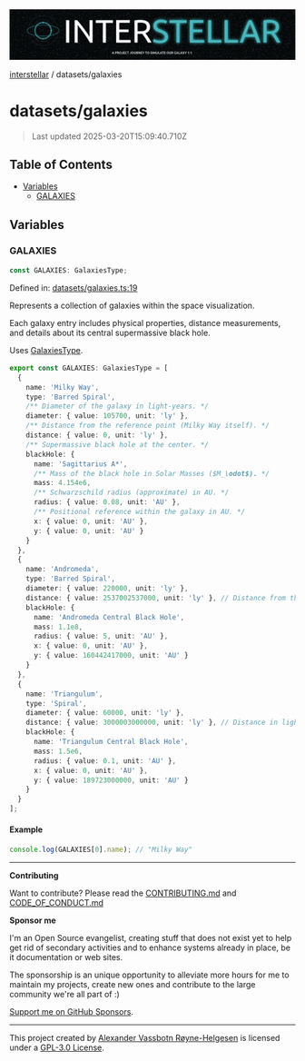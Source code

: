 <div><img alt="SPECCER logo" src="https://raw.githubusercontent.com/phun-ky/interstellar/main/public/interstellar-header.png" style="max-height:120px;"/></div>

[interstellar](../README.md) / datasets/galaxies

# datasets/galaxies

> Last updated 2025-03-20T15:09:40.710Z

## Table of Contents

- [Variables](#variables)
  - [GALAXIES](#galaxies)

## Variables

### GALAXIES

```ts
const GALAXIES: GalaxiesType;
```

Defined in:
[datasets/galaxies.ts:19](https://github.com/phun-ky/interstellar/blob/main/src/datasets/galaxies.ts#L19)

Represents a collection of galaxies within the space visualization.

Each galaxy entry includes physical properties, distance measurements, and
details about its central supermassive black hole.

Uses [GalaxiesType](../types/galaxies.md#galaxiestype).

```ts
export const GALAXIES: GalaxiesType = [
  {
    name: 'Milky Way',
    type: 'Barred Spiral',
    /** Diameter of the galaxy in light-years. */
    diameter: { value: 105700, unit: 'ly' },
    /** Distance from the reference point (Milky Way itself). */
    distance: { value: 0, unit: 'ly' },
    /** Supermassive black hole at the center. */
    blackHole: {
      name: 'Sagittarius A*',
      /** Mass of the black hole in Solar Masses ($M_\odot$). */
      mass: 4.154e6,
      /** Schwarzschild radius (approximate) in AU. */
      radius: { value: 0.08, unit: 'AU' },
      /** Positional reference within the galaxy in AU. */
      x: { value: 0, unit: 'AU' },
      y: { value: 0, unit: 'AU' }
    }
  },
  {
    name: 'Andromeda',
    type: 'Barred Spiral',
    diameter: { value: 220000, unit: 'ly' },
    distance: { value: 2537002537000, unit: 'ly' }, // Distance from the Milky Way in light-years
    blackHole: {
      name: 'Andromeda Central Black Hole',
      mass: 1.1e8,
      radius: { value: 5, unit: 'AU' },
      x: { value: 0, unit: 'AU' },
      y: { value: 160442417000, unit: 'AU' }
    }
  },
  {
    name: 'Triangulum',
    type: 'Spiral',
    diameter: { value: 60000, unit: 'ly' },
    distance: { value: 3000003000000, unit: 'ly' }, // Distance in light-years
    blackHole: {
      name: 'Triangulum Central Black Hole',
      mass: 1.5e6,
      radius: { value: 0.1, unit: 'AU' },
      x: { value: 0, unit: 'AU' },
      y: { value: 189723000000, unit: 'AU' }
    }
  }
];
```

#### Example

```ts
console.log(GALAXIES[0].name); // "Milky Way"
```

---

**Contributing**

Want to contribute? Please read the
[CONTRIBUTING.md](https://github.com/phun-ky/interstellar/blob/main/CONTRIBUTING.md)
and
[CODE_OF_CONDUCT.md](https://github.com/phun-ky/interstellar/blob/main/CODE_OF_CONDUCT.md)

**Sponsor me**

I'm an Open Source evangelist, creating stuff that does not exist yet to help
get rid of secondary activities and to enhance systems already in place, be it
documentation or web sites.

The sponsorship is an unique opportunity to alleviate more hours for me to
maintain my projects, create new ones and contribute to the large community
we're all part of :)

[Support me on GitHub Sponsors](https://github.com/sponsors/phun-ky).

---

This project created by [Alexander Vassbotn Røyne-Helgesen](http://phun-ky.net)
is licensed under a
[GPL-3.0 License](https://choosealicense.com/licenses/gpl-3.0/).
